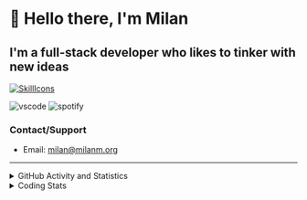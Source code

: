 # 👋 Hello there, I'm Milan
## I'm a full-stack developer who likes to tinker with new ideas
[![SkillIcons](https://skillicons.dev/icons?i=js,ts,nextjs,tailwind,html,go,bash,git,nginx,prisma,kubernetes,docker,linux)](https://skillicons.dev)

![vscode](https://nocache.advaith.workers.dev?url=https://img.shields.io/endpoint?url=https://dev.discordprofiles.me/api/badge/vscode/423203831971708958)
![spotify](https://nocache.advaith.workers.dev?url=https://img.shields.io/endpoint?url=https://dev.discordprofiles.me/api/badge/spotify/423203831971708958)

### Contact/Support

- Email: [milan@milanm.org](mailto:milan@milanm.org)
 
---
 
<details>
  <summary>GitHub Activity and Statistics</summary>
  <img src="/github-metrics.svg" />
</details>
<details>
  <summary>Coding Stats</summary>
  <!--START_SECTION:waka-->

```txt
TypeScript   2 hrs 53 mins   █████████████░░░░░░░░░░░░   52.41 %
JSON         1 hr 13 mins    █████▓░░░░░░░░░░░░░░░░░░░   22.23 %
Docker       1 hr 6 mins     █████░░░░░░░░░░░░░░░░░░░░   20.11 %
YAML         7 mins          ▓░░░░░░░░░░░░░░░░░░░░░░░░   02.34 %
Bash         4 mins          ▒░░░░░░░░░░░░░░░░░░░░░░░░   01.35 %
```

<!--END_SECTION:waka-->
</details>
